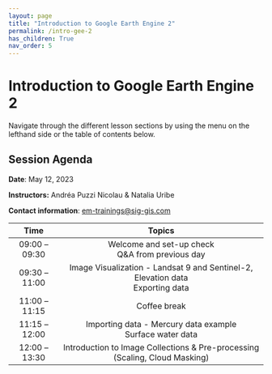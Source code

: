 ```yaml
---
layout: page
title: "Introduction to Google Earth Engine 2"
permalink: /intro-gee-2
has_children: True
nav_order: 5
---
```


# Introduction to Google Earth Engine 2

Navigate through the different lesson sections by using the menu on the lefthand side or the table of contents below.

## Session Agenda

**Date**: May 12, 2023

**Instructors:** Andréa Puzzi Nicolau & Natalia Uribe

**Contact information**: [em-trainings@sig-gis.com](em-trainings@sig-gis.com)

|      Time     |                                      Topics                                      |
|:-------------:|:--------------------------------------------------------------------------------:|
| 09:00 – 09:30 |                 Welcome and set-up check<br>Q&A from previous day                |
| 09:30 – 11:00 | Image Visualization - Landsat 9 and Sentinel-2, Elevation data<br>Exporting data |
| 11:00 – 11:15 |                                   Coffee break                                   |
| 11:15 – 12:00 |            Importing data - Mercury data example<br>Surface water data           |
| 12:00 – 13:30 |    Introduction to Image Collections & Pre-processing (Scaling, Cloud Masking)   |
